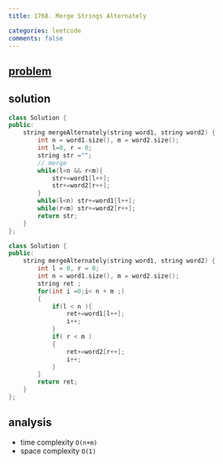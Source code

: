```yaml
---
title: 1768. Merge Strings Alternately

categories: leetcode
comments: false
---
```


## [problem](https://leetcode.com/problems/merge-strings-alternately/)


## solution
```c++
class Solution {
public:
    string mergeAlternately(string word1, string word2) {
        int n = word1.size(), m = word2.size();
        int l=0, r = 0;
        string str ="";
        // merge
        while(l<n && r<m){
            str+=word1[l++];
            str+=word2[r++];
        }
        while(l<n) str+=word1[l++];
        while(r<m) str+=word2[r++];
        return str;
    }
};
```
```c++
class Solution {
public:
    string mergeAlternately(string word1, string word2) {
        int l = 0, r = 0;
        int n = word1.size(), m = word2.size();
        string ret ;
        for(int i =0;i< n + m ;)
        {
            if(l < n ){
                ret+=word1[l++];
                i++;
            }
            if( r < m )
            {
                ret+=word2[r++];
                i++;
            }
        }
        return ret;
    }
};
```

## analysis
- time complexity `O(n+m)`
- space complexity `O(1)`